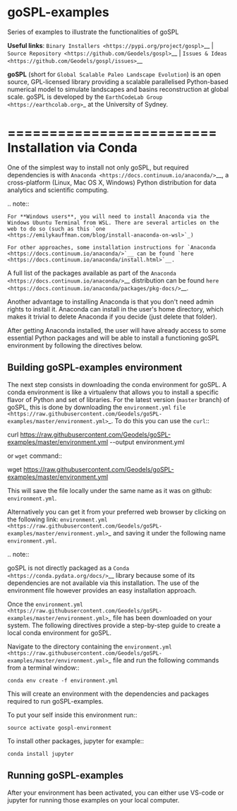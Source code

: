 # goSPL-examples

Series of examples to illustrate the functionalities of goSPL

**Useful links**:
`Binary Installers <https://pypi.org/project/gospl>`__ |
`Source Repository <https://github.com/Geodels/gospl>`__ |
`Issues & Ideas <https://github.com/Geodels/gospl/issues>`__ 

**goSPL** (short for ``Global Scalable Paleo Landscape Evolution``) is an open source, GPL-licensed library providing a scalable parallelised Python-based numerical model to simulate landscapes and basins reconstruction at global scale. goSPL is developed by the `EarthCodeLab Group <https://earthcolab.org>`_ at the University of Sydney.


=========================
Installation via Conda
=========================


One of the simplest way to install not only goSPL, but required dependencies  is with `Anaconda <https://docs.continuum.io/anaconda/>`__, a cross-platform (Linux, Mac OS X, Windows) Python distribution for data analytics and scientific computing.


.. note::

    For **Windows users**, you will need to install Anaconda via the Windows Ubuntu Terminal from WSL. There are several articles on the web to do so (such as this `one <https://emilykauffman.com/blog/install-anaconda-on-wsl>`_)

    For other approaches, some installation instructions for `Anaconda <https://docs.continuum.io/anaconda/>`__ can be found `here <https://docs.continuum.io/anaconda/install.html>`__.

A full list of the packages available as part of the `Anaconda <https://docs.continuum.io/anaconda/>`__ distribution can be found `here <https://docs.continuum.io/anaconda/packages/pkg-docs/>`__.

Another advantage to installing Anaconda is that you don't need admin rights to install it. Anaconda can install in the user's home directory, which makes it trivial to delete Anaconda if you decide (just delete that folder).

After getting Anaconda installed, the user will have already access to some essential Python packages and will be able to install a functioning goSPL environment by following the directives below.


Building goSPL-examples environment
------------------------------------

The next step consists in downloading the conda environment for goSPL. A conda environment is like a virtualenv that allows you to install a specific flavor of Python and set of libraries. For the latest version (`master` branch) of goSPL, this is done by downloading the ``environment.yml`` `file <https://raw.githubusercontent.com/Geodels/goSPL-examples/master/environment.yml>`_. To do this you can use the ``curl``::

  curl https://raw.githubusercontent.com/Geodels/goSPL-examples/master/environment.yml --output environment.yml

or ``wget`` command::

  wget https://raw.githubusercontent.com/Geodels/goSPL-examples/master/environment.yml

This will save the file locally under the same name as it was on github: ``environment.yml``.

Alternatively you can get it from your preferred web browser by clicking on the following link: `environment.yml <https://raw.githubusercontent.com/Geodels/goSPL-examples/master/environment.yml>`_ and saving it under the following name ``environment.yml``.

.. note::

  goSPL is not directly packaged as a `Conda <https://conda.pydata.org/docs/>`__ library because some of its dependencies are not available via this installation. The use of the environment file however provides an easy installation approach.

Once the `environment.yml <https://raw.githubusercontent.com/Geodels/goSPL-examples/master/environment.yml>`_ file has been downloaded on your system. The following directives provide a step-by-step guide to create a local conda environment for goSPL.

Navigate to the directory containing the `environment.yml <https://raw.githubusercontent.com/Geodels/goSPL-examples/master/environment.yml>`_ file and run the following commands from a terminal window::

    conda env create -f environment.yml

This will create an environment with the dependencies and packages required to run goSPL-examples.

To put your self inside this environment run::

    source activate gospl-environment


To install other packages, jupyter for example::

    conda install jupyter


Running goSPL-examples 
------------------------------------

After your environment has been activated, you can either use VS-code or jupyter for running those examples on your local computer. 